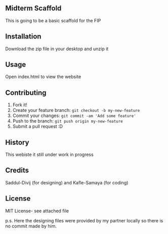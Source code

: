 ## Midterm Scaffold
This is going to be a basic scaffold for the FIP 
## Installation
Download the zip file in your desktop and unzip it
## Usage
Open index.html to view the website
## Contributing
1. Fork it!
2. Create your feature branch: `git checkout -b my-new-feature`
3. Commit your changes: `git commit -am 'Add some feature'`
4. Push to the branch: `git push origin my-new-feature`
5. Submit a pull request :D
## History
This webiste it still under work in progress 
## Credits
Saddul-Divij (for designing)
and
Kafle-Samaya (for coding)
## License
MIT License- see attached file

p.s.
Here the designing files were provided by my partner locally so there is no commit made by him.